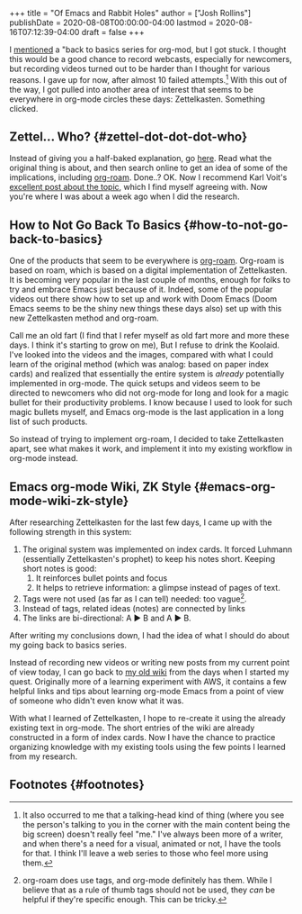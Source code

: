 +++
title = "Of Emacs and Rabbit Holes"
author = ["Josh Rollins"]
publishDate = 2020-08-08T00:00:00-04:00
lastmod = 2020-08-16T07:12:39-04:00
draft = false
+++

I [mentioned](https://joshrollinswrites.com/help-desk-head-desk/2020-07-16/) a "back to basics series for org-mod, but I got stuck. I thought this would be a good chance to record webcasts, especially for newcomers, but recording videos turned out to be harder than I thought for various reasons. I gave up for now, after almost 10 failed attempts.[^fn:1] With this out of the way, I got pulled into another area of interest that seems to be everywhere in org-mode circles these days: Zettelkasten. Something clicked.

<!--more-->


## Zettel... Who? {#zettel-dot-dot-dot-who}

Instead of giving you a half-baked explanation, go [here](https://en.wikipedia.org/wiki/Zettelkasten). Read what the original thing is about, and then search online to get an idea of some of the implications, including [org-roam](https://github.com/org-roam/org-roam#start-of-content). Done..? OK. Now I recommend Karl Voit's [excellent post about the topic](https://karl-voit.at/2020/06/14/Zettelkasten-concerns/), which I find myself agreeing with. Now you're where I was about a week ago when I did the research.


## How to Not Go Back To Basics {#how-to-not-go-back-to-basics}

One of the products that seem to be everywhere is [org-roam](https://github.com/org-roam/org-roam). Org-roam is based on roam, which is based on a digital implementation of Zettelkasten. It is becoming very popular in the last couple of months, enough for folks to try and embrace Emacs just because of it. Indeed, some of the popular videos out there show how to set up and work with Doom Emacs (Doom Emacs seems to be the shiny new things these days also) set up with this new Zettelkasten method and org-roam.

Call me an old fart (I find that I refer myself as old fart more and more these days. I think it's starting to grow on me), But I refuse to drink the Koolaid. I've looked into the videos and the images, compared with what I could learn of the original method (which was analog: based on paper index cards) and realized that essentially the entire system is _already_ potentially implemented in org-mode. The quick setups and videos seem to be directed to newcomers who did not org-mode for long and look for a magic bullet for their productivity problems. I know because I used to look for such magic bullets myself, and Emacs org-mode is the last application in a long list of such products.

So instead of trying to implement org-roam, I decided to take Zettelkasten apart, see what makes it work, and implement it into my existing workflow in org-mode instead.


## Emacs org-mode Wiki, ZK Style {#emacs-org-mode-wiki-zk-style}

After researching Zettelkasten for the last few days, I came up with the following strength in this system:

1.  The original system was implemented on index cards. It forced Luhmann (essentially Zettelkasten's prophet) to keep his notes short. Keeping short notes is good:
    1.  It reinforces bullet points and focus
    2.  It helps to retrieve information: a glimpse instead of pages of text.
2.  Tags were not used (as far as I can tell) needed: too vague[^fn:2].
3.  Instead of tags, related ideas (notes) are connected by links
4.  The links are bi-directional: A ► B and A ► B.

After writing my conclusions down, I had the idea of what I should do about my going back to basics series.

Instead of recording new videos or writing new posts from my current point of view today, I can go back to [my old wiki](http://helpdeskheadesk.net/) from the days when I started my quest. Originally more of a learning experiment with AWS, it contains a few helpful links and tips about learning org-mode Emacs from a point of view of someone who didn't even know what it was.

With what I learned of Zettelkasten, I hope to re-create it using the already existing text in org-mode. The short entries of the wiki are already constructed in a form of index cards. Now I have the chance to practice organizing knowledge with my existing tools using the few points I learned from my research.


## Footnotes {#footnotes}

[^fn:1]: It also occurred to me that a talking-head kind of thing (where you see the person's talking to you in the corner with the main content being the big screen) doesn't really feel "me." I've always been more of a writer, and when there's a need for a visual, animated or not, I have the tools for that. I think I'll leave a web series to those who feel more using them.
[^fn:2]: org-roam does use tags, and org-mode definitely has them. While I believe that as a rule of thumb tags should not be used, they _can_ be helpful if they're specific enough. This can be tricky.